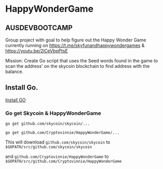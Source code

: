 # HappyWonderGame
## AUSDEVBOOTCAMP 

Group project with goal to help figure out the Happy Wonder Game currently running on https://t.me/skyfunandhappywondergames & https://youtu.be/2lCeVbpPtsE

Mission: 
Create Go script that uses the Seed words found in the game to scan the address' on the skycoin blockchain to find address with the balance. 

## Install Go. 
[Install GO](https://github.com/skycoin/skycoin/blob/develop/INSTALLATION.md)

### Go get Skycoin & HappyWonderGame
`go get github.com/skycoin/skycoin/...`

`go get github.com/Cryptovinnie/HappyWonderGame/...`

This will download `github.com/skycoin/skycoin` to `$GOPATH/src/github.com/skycoin/skycoin`

and `github.com/Cryptovinnie/HappyWonderGame` to `$GOPATH/src/github.com/Cryptovinnie/HappyWonderGame`




